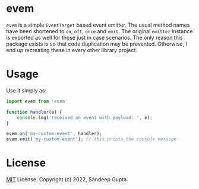 # evem

`evem` is a simple `EventTarget` based event emitter. The usual method
names have been shortened to `on`, `off`, `once` and `emit`. The original
`emitter` instance is exported as well for those just in case scenarios.
The only reason this package exists is so that code duplication may be
prevented. Otherwise, I end up recreating these in every other library
project.

# Usage

Use it simply as:

```js
import evem from 'evem'

function handler(e) {
    console.log('received an event with payload: ', e);
}

evem.on('my-custom-event', handler);
evem.emit('my-custom-event'); // this prints the console message
```

# License

[MIT](https://github.com/sangupta/evem/blob/main/LICENSE) License. Copyright (c) 2022, Sandeep Gupta.
